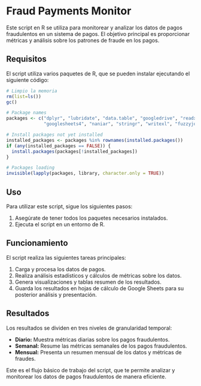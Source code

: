 # Fraud Payments Monitor

Este script en R se utiliza para monitorear y analizar los datos de pagos fraudulentos en un sistema de pagos. El objetivo principal es proporcionar métricas y análisis sobre los patrones de fraude en los pagos.

## Requisitos

El script utiliza varios paquetes de R, que se pueden instalar ejecutando el siguiente código:

```R
# Limpio la memoria
rm(list=ls())
gc()

# Package names
packages <- c("dplyr", "lubridate", "data.table", "googledrive", "readxl", "gtools", 
              "googlesheets4", "naniar", "stringr", "writexl", "fuzzyjoin")

# Install packages not yet installed
installed_packages <- packages %in% rownames(installed.packages())
if (any(installed_packages == FALSE)) {
  install.packages(packages[!installed_packages])
}

# Packages loading
invisible(lapply(packages, library, character.only = TRUE))
```

## Uso

Para utilizar este script, sigue los siguientes pasos:

1. Asegúrate de tener todos los paquetes necesarios instalados.
2. Ejecuta el script en un entorno de R.

## Funcionamiento

El script realiza las siguientes tareas principales:

1. Carga y procesa los datos de pagos.
2. Realiza análisis estadísticos y cálculos de métricas sobre los datos.
3. Genera visualizaciones y tablas resumen de los resultados.
4. Guarda los resultados en hojas de cálculo de Google Sheets para su posterior análisis y presentación.

## Resultados

Los resultados se dividen en tres niveles de granularidad temporal:

- **Diario:** Muestra métricas diarias sobre los pagos fraudulentos.
- **Semanal:** Resume las métricas semanales de los pagos fraudulentos.
- **Mensual:** Presenta un resumen mensual de los datos y métricas de fraudes.

Este es el flujo básico de trabajo del script, que te permite analizar y monitorear los datos de pagos fraudulentos de manera eficiente.
